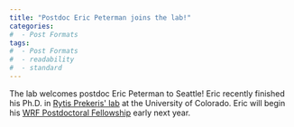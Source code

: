 ```yaml
---
title: "Postdoc Eric Peterman joins the lab!"
categories:
#  - Post Formats
tags:
#  - Post Formats
#  - readability
#  - standard
---
```

The lab welcomes postdoc Eric Peterman to Seattle! Eric recently finished his Ph.D. in [Rytis Prekeris' lab](https://www.prekerislab.com/) at the University of Colorado. Eric will begin his [WRF Postdoctoral Fellowship](http://wrfseattle.org/fellows.php) early next year.
